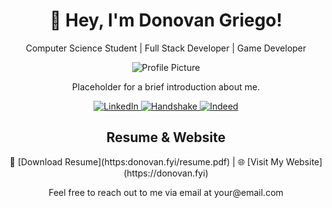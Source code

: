<!-- Header -->
<h1 align="center">👋 Hey, I'm Donovan Griego!</h1>
<p align="center">Computer Science Student | Full Stack Developer | Game Developer</p>

<!-- Profile Picture (Placeholder) -->
<p align="center">
  <img src="https://via.placeholder.com/150" alt="Profile Picture">
</p>

<!-- About Me (Placeholder) -->
<p align="center">Placeholder for a brief introduction about me.</p>

<!-- Social Links (Horizontal) -->
<p align="center">
  <a href="https://www.linkedin.com/in/donovangriego" target="_blank">
    <img src="https://img.shields.io/badge/LinkedIn-%230A66C2?style=flat&logo=linkedin" alt="LinkedIn">
  </a>
  <a href="https://www.joinhandshake.com/users/yourusername" target="_blank">
    <img src="https://img.shields.io/badge/Handshake-%23000000?style=flat" alt="Handshake">
  </a>
  <a href="https://www.indeed.com/u/yourusername" target="_blank">
    <img src="https://img.shields.io/badge/Indeed-%23096DA1?style=flat" alt="Indeed">
  </a>
</p>

<!-- Resume & Website -->
<h2 align="center">Resume & Website</h2>
<p align="center">
  📄 [Download Resume](https:donovan.fyi/resume.pdf) | 🌐 [Visit My Website](https://donovan.fyi)
</p>

<!-- Footer -->
<p align="center">Feel free to reach out to me via email at your@email.com</p>
